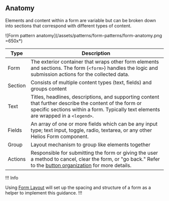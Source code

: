 ## Anatomy

Elements and content within a form are variable but can be broken down into sections that correspond with different types of content.

![Form pattern anatomy](/assets/patterns/form-patterns/form-anatomy.png =650x*)

| Type | Description |
|------|-------------|
| Form | The exterior container that wraps other form elements and sections. The form (`<form>`) handles the logic and submission actions for the collected data. |
| Section | Consists of multiple content types (text, fields) and groups  content |
| Text | Titles, headlines, descriptions, and supporting content that further describe the content of the form or specific sections within a form. Typically text elements are wrapped in a `<legend>`. |
| Fields | An array of one or more fields which can be any input type; text input, toggle, radio, textarea, or any other Helios Form component. |
| Group | Layout mechanism to group like elements together |
| Actions | Responsible for submitting the form or giving the user a method to cancel, clear the form, or "go back." Refer to the [button organization](/patterns/button-organization) for more details. |

!!! Info

Using [Form Layout](/components/form/layout) will set up the spacing and structure of a form as a helper to implement this guidance.
!!!
